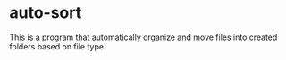 # auto-sort

This is a program that automatically organize and move files into created folders based on file type.


